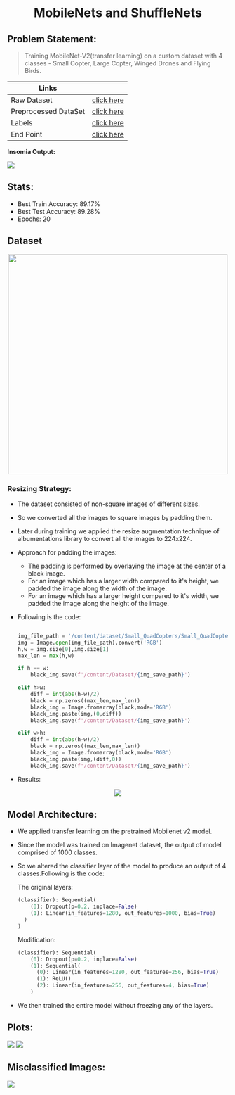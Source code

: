 #  <p align="center">MobileNets and ShuffleNets</p>

## Problem Statement:
> Training MobileNet-V2(transfer learning) on a custom dataset with 4 classes - Small Copter, Large Copter, Winged Drones and Flying Birds.


|Links                 |                                                                                                   |
| ---------------------| --------------------------------------------------------------------------------------------------|
| Raw Dataset          | [click here](https://drive.google.com/file/d/1-EvvUU6K6RzNVgEibT3oP1SFb_epRNbI/view?usp=sharing)  |
| Preprocessed DataSet |[click here](https://drive.google.com/file/d/1sJ8EngUpwcTT7tbqRhqQijbm-nGLuVF9/view?usp=sharing)   |
| Labels               |[click here](https://drive.google.com/file/d/1-5KNd0rNceRdtxWqvlG_3w9VnY37Bkc5/view?usp=sharing)   |
| End Point            | [click here](https://865fgqaq94.execute-api.ap-south-1.amazonaws.com/dev/classification)          |


<b>Insomia Output:</b>

<img src='https://github.com/SVGS-EVA4/Phase2/blob/master/S2-MobileNets_and_ShuffleNets/images/insomia_output.JPG'/>

## Stats:
* Best Train Accuracy: 89.17%
* Best Test Accuracy: 89.28%
* Epochs: 20 

## Dataset

<p align="center"><img src = "https://raw.githubusercontent.com/SVGS-EVA4/Phase2/master/S2-MobileNets_and_ShuffleNets/images/dataset_viz1.PNG" width = "500")</p>

### Resizing Strategy:
* The dataset consisted of non-square images of different sizes.
* So we converted all the images to square images by padding them.
* Later during training we applied the resize augmentation technique of albumentations library to convert all the images to 224x224.
* Approach for padding the images:
    * The padding is performed by overlaying the image at the center of a black image. 
    * For an image which has a larger width compared to it's height, we padded the image along the width of the image.
    * For an image which has a larger height compared to it's width, we padded the image along the height of the image.    
* Following is the code:
   ```python

   img_file_path = '/content/dataset/Small_QuadCopters/Small_QuadCopters_1.jpg'
   img = Image.open(img_file_path).convert('RGB')
   h,w = img.size[0],img.size[1]
   max_len = max(h,w)

   if h == w:
       black_img.save(f'/content/Dataset/{img_save_path}')

   elif h>w:
       diff = int(abs(h-w)/2)
       black = np.zeros((max_len,max_len))
       black_img = Image.fromarray(black,mode='RGB')
       black_img.paste(img,(0,diff))
       black_img.save(f'/content/Dataset/{img_save_path}')

   elif w>h:
       diff = int(abs(h-w)/2)
       black = np.zeros((max_len,max_len))
       black_img = Image.fromarray(black,mode='RGB')
       black_img.paste(img,(diff,0))
       black_img.save(f'/content/Dataset/{img_save_path}')
   ```

* Results:

 <p align="center"><img src = "https://github.com/SVGS-EVA4/Phase2/blob/master/S2-MobileNets_and_ShuffleNets/images/input_output_pad.jpg"></p>
 

## Model Architecture:
* We applied transfer learning on the pretrained Mobilenet v2 model.
* Since the model was trained on Imagenet dataset, the output of model comprised of 1000 classes.
* So we altered the classifier layer of the model to produce an output of 4 classes.Following is the code:

    The original layers:
    ```python
    (classifier): Sequential(
        (0): Dropout(p=0.2, inplace=False)
        (1): Linear(in_features=1280, out_features=1000, bias=True) 
      )
    )
    ```
    Modification:
    ```python
    (classifier): Sequential(
        (0): Dropout(p=0.2, inplace=False)
        (1): Sequential(
          (0): Linear(in_features=1280, out_features=256, bias=True)
          (1): ReLU()
          (2): Linear(in_features=256, out_features=4, bias=True)
        )
    ```
* We then trained the entire model without freezing any of the layers.

## Plots:

<img src='https://github.com/SVGS-EVA4/Phase2/blob/master/S2-MobileNets_and_ShuffleNets/images/plot_acc.png'/>

<img src='https://github.com/SVGS-EVA4/Phase2/blob/master/S2-MobileNets_and_ShuffleNets/images/plot_loss.png'/>

## Misclassified Images: 

<img src='https://github.com/SVGS-EVA4/Phase2/blob/master/S2-MobileNets_and_ShuffleNets/images/misclassified_classwise.png'/>
